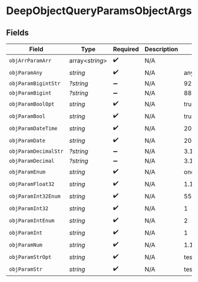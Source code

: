 # DeepObjectQueryParamsObjectArgs


## Fields

| Field                        | Type                         | Required                     | Description                  | Example                      |
| ---------------------------- | ---------------------------- | ---------------------------- | ---------------------------- | ---------------------------- |
| `objArrParamArr`             | array<*string*>              | :heavy_check_mark:           | N/A                          |                              |
| `objParamAny`                | *string*                     | :heavy_check_mark:           | N/A                          | any                          |
| `objParamBigintStr`          | *?string*                    | :heavy_minus_sign:           | N/A                          | 9223372036854775808          |
| `objParamBigint`             | *?string*                    | :heavy_minus_sign:           | N/A                          | 8821239038968084             |
| `objParamBoolOpt`            | *string*                     | :heavy_check_mark:           | N/A                          | true                         |
| `objParamBool`               | *string*                     | :heavy_check_mark:           | N/A                          | true                         |
| `objParamDateTime`           | *string*                     | :heavy_check_mark:           | N/A                          | 2020-01-01T00:00:00.000001Z  |
| `objParamDate`               | *string*                     | :heavy_check_mark:           | N/A                          | 2020-01-01                   |
| `objParamDecimalStr`         | *?string*                    | :heavy_minus_sign:           | N/A                          | 3.14159265358979344719667586 |
| `objParamDecimal`            | *?string*                    | :heavy_minus_sign:           | N/A                          | 3.141592653589793            |
| `objParamEnum`               | *string*                     | :heavy_check_mark:           | N/A                          | one                          |
| `objParamFloat32`            | *string*                     | :heavy_check_mark:           | N/A                          | 1.1                          |
| `objParamInt32Enum`          | *string*                     | :heavy_check_mark:           | N/A                          | 55                           |
| `objParamInt32`              | *string*                     | :heavy_check_mark:           | N/A                          | 1                            |
| `objParamIntEnum`            | *string*                     | :heavy_check_mark:           | N/A                          | 2                            |
| `objParamInt`                | *string*                     | :heavy_check_mark:           | N/A                          | 1                            |
| `objParamNum`                | *string*                     | :heavy_check_mark:           | N/A                          | 1.1                          |
| `objParamStrOpt`             | *string*                     | :heavy_check_mark:           | N/A                          | testOptional                 |
| `objParamStr`                | *string*                     | :heavy_check_mark:           | N/A                          | test                         |